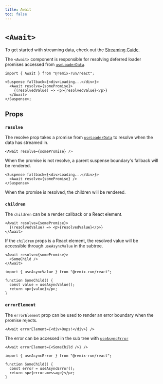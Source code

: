 ```yaml
---
title: Await
toc: false
---
```


# `<Await>`

To get started with streaming data, check out the [Streaming Guide](../guides/streaming).

The `<Await>` component is responsible for resolving deferred loader promises accessed from [`useLoaderData`][useloaderdata].

```tsx
import { Await } from "@remix-run/react";

<Suspense fallback={<div>Loading...</div>}>
  <Await resolve={somePromise}>
    {(resolvedValue) => <p>{resolvedValue}</p>}
  </Await>
</Suspense>;
```

## Props

### `resolve`

The resolve prop takes a promise from [`useLoaderData`][useloaderdata] to resolve when the data has streamed in.

```tsx
<Await resolve={somePromise} />
```

When the promise is not resolve, a parent suspense boundary's fallback will be rendered.

```tsx
<Suspense fallback={<div>Loading...</div>}>
  <Await resolve={somePromise} />
</Suspense>
```

When the promise is resolved, the children will be rendered.

### `children`

The `children` can be a render callback or a React element.

```tsx
<Await resolve={somePromise}>
  {(resolvedValue) => <p>{resolvedValue}</p>}
</Await>
```

If the `children` props is a React element, the resolved value will be accessible through `useAsyncValue` in the subtree.

```tsx
<Await resolve={somePromise}>
  <SomeChild />
</Await>
```

```tsx
import { useAsyncValue } from "@remix-run/react";

function SomeChild() {
  const value = useAsyncValue();
  return <p>{value}</p>;
}
```

### `errorElement`

The `errorElement` prop can be used to render an error boundary when the promise rejects.

```tsx
<Await errorElement={<div>Oops!</div>} />
```

The error can be accessed in the sub tree with [`useAsyncError`](../hooks/use-async-error)

```tsx
<Await errorElement={<SomeChild />} />
```

```tsx
import { useAsyncError } from "@remix-run/react";

function SomeChild() {
  const error = useAsyncError();
  return <p>{error.message}</p>;
}
```

[defer]: ../utils/defer
[streaming-guide]: ../guides/streaming
[useloaderdata]: ../hooks/use-loader-data
